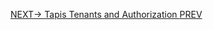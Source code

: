 

















[NEXT-> Tapis Tenants and Authorization ](./Tenants.md)							[PREV](./TapisIntro.md)

